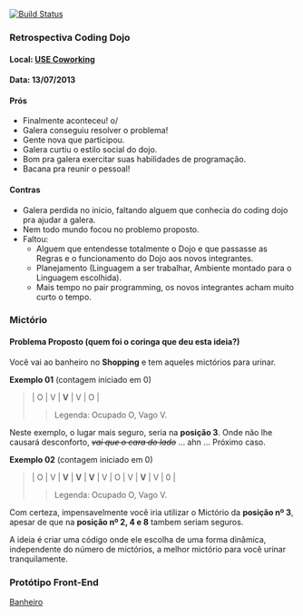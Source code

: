 [![Build Status](https://travis-ci.org/gpedro/banheiros.png?branch=master)](https://travis-ci.org/gpedro/banheiros)

### Retrospectiva Coding Dojo 
#### Local: [USE Coworking](http://www.usecoworking.com.br)
#### Data: 13/07/2013

#### Prós 
- Finalmente aconteceu! o/
- Galera conseguiu resolver o problema!
- Gente nova que participou.
- Galera curtiu o estilo social do dojo.
- Bom pra galera exercitar suas habilidades de programação.
- Bacana pra reunir o pessoal!

#### Contras
- Galera perdida no inicio, faltando alguem que conhecia do coding dojo pra ajudar a galera.
- Nem todo mundo focou no problemo proposto.
- Faltou:
  - Alguem que entendesse totalmente o Dojo e que passasse as Regras e o funcionamento do Dojo aos novos integrantes.
  - Planejamento (Linguagem a ser trabalhar, Ambiente montado para o Linguagem escolhida).
  - Mais tempo no pair programming, os novos integrantes acham muito curto o tempo.

### Mictório
#### Problema Proposto (quem foi o coringa que deu esta ideia?)
  Você vai ao banheiro no **Shopping** e tem aqueles mictórios para urinar.
  
  __Exemplo 01__
  (contagem iniciado em 0)
  >| O | V | **V** | V | O |
  >>Legenda: Ocupado O, Vago V.
  
  Neste exemplo, o lugar mais seguro, seria na **posição 3**. Onde não lhe causará desconforto, *~~vai que o cara do lado~~* ... ahn ... Próximo caso.
  
  __Exemplo 02__
  (contagem iniciado em 0)
  >| O | V | **V** | **V** | **V** | V | O | V | **V** | V | 0 |
  >>Legenda: Ocupado O, Vago V.
  
  Com certeza, impensavelmente você iria utilizar o Mictório da **posição nº 3**, apesar de que na **posição nº 2, 4 e 8** tambem seriam seguros.
  
  A ideia é criar uma código onde ele escolha de uma forma dinâmica, independente do número de mictórios, a melhor mictório para você urinar tranquilamente.

### Protótipo Front-End
[Banheiro](http://goo.gl/69TL63)